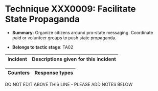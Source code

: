 # Technique XXX0009: Facilitate State Propaganda

* **Summary**: Organize citizens around pro-state messaging. Coordinate paid or volunteer groups to push state propaganda.

* **Belongs to tactic stage**: TA02


| Incident | Descriptions given for this incident |
| -------- | -------------------- |



| Counters | Response types |
| -------- | -------------- |


DO NOT EDIT ABOVE THIS LINE - PLEASE ADD NOTES BELOW